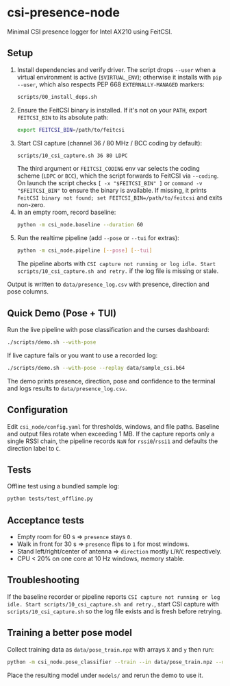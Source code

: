 # csi-presence-node

Minimal CSI presence logger for Intel AX210 using FeitCSI.

## Setup

1. Install dependencies and verify driver. The script drops `--user` when a
   virtual environment is active (`$VIRTUAL_ENV`); otherwise it installs with
   `pip --user`, which also respects PEP 668 `EXTERNALLY-MANAGED` markers:
   ```bash
   scripts/00_install_deps.sh
   ```
2. Ensure the FeitCSI binary is installed. If it's not on your `PATH`, export `FEITCSI_BIN` to its absolute path:
   ```bash
   export FEITCSI_BIN=/path/to/feitcsi
   ```
3. Start CSI capture (channel 36 / 80 MHz / BCC coding by default):
   ```bash
   scripts/10_csi_capture.sh 36 80 LDPC
   ```
   The third argument or `FEITCSI_CODING` env var selects the coding scheme
   (`LDPC` or `BCC`), which the script forwards to FeitCSI via `--coding`.
   On launch the script checks `[ -x "$FEITCSI_BIN" ]` or
   `command -v "$FEITCSI_BIN"` to ensure the binary is available. If
   missing, it prints `FeitCSI binary not found; set
   FEITCSI_BIN=/path/to/feitcsi` and exits non-zero.
4. In an empty room, record baseline:
   ```bash
   python -m csi_node.baseline --duration 60
   ```
5. Run the realtime pipeline (add `--pose` or `--tui` for extras):
   ```bash
   python -m csi_node.pipeline [--pose] [--tui]
   ```
   The pipeline aborts with `CSI capture not running or log idle. Start scripts/10_csi_capture.sh and retry.`
   if the log file is missing or stale.

Output is written to `data/presence_log.csv` with presence, direction and pose columns.

## Quick Demo (Pose + TUI)

Run the live pipeline with pose classification and the curses dashboard:

```bash
./scripts/demo.sh --with-pose
```

If live capture fails or you want to use a recorded log:

```bash
./scripts/demo.sh --with-pose --replay data/sample_csi.b64
```

The demo prints presence, direction, pose and confidence to the terminal and
logs results to `data/presence_log.csv`.

## Configuration

Edit `csi_node/config.yaml` for thresholds, windows, and file paths. Baseline and output files rotate when exceeding 1 MB.
If the capture reports only a single RSSI chain, the pipeline records `NaN`
for `rssi0`/`rssi1` and defaults the direction label to `C`.

## Tests

Offline test using a bundled sample log:
```bash
python tests/test_offline.py
```

## Acceptance tests

* Empty room for 60 s ⇒ `presence` stays `0`.
* Walk in front for 30 s ⇒ `presence` flips to `1` for most windows.
* Stand left/right/center of antenna ⇒ `direction` mostly `L`/`R`/`C` respectively.
* CPU < 20% on one core at 10 Hz windows, memory stable.

## Troubleshooting

If the baseline recorder or pipeline reports
`CSI capture not running or log idle. Start scripts/10_csi_capture.sh and retry.`,
start CSI capture with `scripts/10_csi_capture.sh` so the log file exists and is
fresh before retrying.

## Training a better pose model

Collect training data as `data/pose_train.npz` with arrays `X` and `y` then
run:

```bash
python -m csi_node.pose_classifier --train --in data/pose_train.npz --out models/wipose.joblib
```

Place the resulting model under `models/` and rerun the demo to use it.
